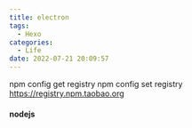 ```yaml
---
title: electron
tags:
  - Hexo
categories:
  - Life
date: 2022-07-21 20:09:57
---
```



npm config get registry
npm config set registry https://registry.npm.taobao.org

#### nodejs

